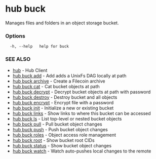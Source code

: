 # hub buck

Manages files and folders in an object storage bucket.

### Options

```
  -h, --help   help for buck
```

### SEE ALSO

* [hub](hub.md)	 - Hub Client
* [hub buck add](hub_buck_add.md)	 - Add adds a UnixFs DAG locally at path
* [hub buck archive](hub_buck_archive.md)	 - Create a Filecoin archive
* [hub buck cat](hub_buck_cat.md)	 - Cat bucket objects at path
* [hub buck decrypt](hub_buck_decrypt.md)	 - Decrypt bucket objects at path with password
* [hub buck destroy](hub_buck_destroy.md)	 - Destroy bucket and all objects
* [hub buck encrypt](hub_buck_encrypt.md)	 - Encrypt file with a password
* [hub buck init](hub_buck_init.md)	 - Initialize a new or existing bucket
* [hub buck links](hub_buck_links.md)	 - Show links to where this bucket can be accessed
* [hub buck ls](hub_buck_ls.md)	 - List top-level or nested bucket objects
* [hub buck pull](hub_buck_pull.md)	 - Pull bucket object changes
* [hub buck push](hub_buck_push.md)	 - Push bucket object changes
* [hub buck roles](hub_buck_roles.md)	 - Object access role management
* [hub buck root](hub_buck_root.md)	 - Show bucket root CIDs
* [hub buck status](hub_buck_status.md)	 - Show bucket object changes
* [hub buck watch](hub_buck_watch.md)	 - Watch auto-pushes local changes to the remote
